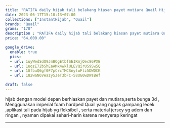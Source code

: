 ```yaml
---
title: "RATIFA daily hijab tali belakang hiasan payet mutiara Quail Hijab bahan jersey"
date: 2023-06-17T15:10:13+07:00
collections: ["InstantHijab", "Quail"]
brands: "Quail"
grams: "170"
description : "RATIFA daily hijab tali belakang hiasan payet mutiara Quail Hijab bahan jersey"
price: "64,000.00"

google_drive:
  enable: true
  pics:
  - url: 1uyWedSdQ9JmBQgEtbfSEIRmjQec86PXB
  - url: 1uqzE72bShEaAMk4wklULEVQirUS9Sw5Q
  - url: 1GfbuQ6gf0F7pCrcTMCSnylwFlz5DWDCK
  - url: 182waN6Veazy5JeT3bFC-58UG0wDWsBef

draft: false
---
```


hijab dengan model depan berhiaskan payet dan mutiara,serta bunga 3d , Menggunakan imperial foam hardped Quail yang nggak gampang lecek ,aplikasi  tali pada hijab yg fleksibel  , serta material jersey yg adem dan ringan , nyaman dipakai sehari-harin karena menyerap keringat

-------------    
 
